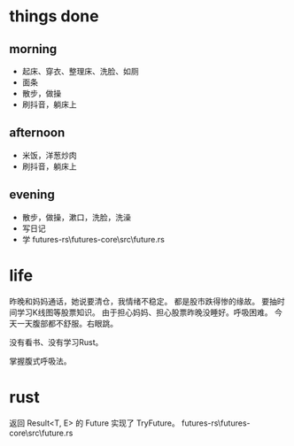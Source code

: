 # things done
## morning
* 起床、穿衣、整理床、洗脸、如厕
* 面条
* 散步，做操
* 刷抖音，躺床上
## afternoon
* 米饭，洋葱炒肉
* 刷抖音，躺床上
## evening
* 散步，做操，漱口，洗脸，洗澡
* 写日记
* 学 futures-rs\futures-core\src\future.rs

# life
昨晚和妈妈通话，她说要清仓，我情绪不稳定。
都是股市跌得惨的缘故。
要抽时间学习K线图等股票知识。
由于担心妈妈、担心股票昨晚没睡好。呼吸困难。
今天一天腹部都不舒服。右眼跳。

没有看书、没有学习Rust。

掌握腹式呼吸法。

# rust
返回 Result<T, E> 的 Future 实现了 TryFuture。
futures-rs\futures-core\src\future.rs
